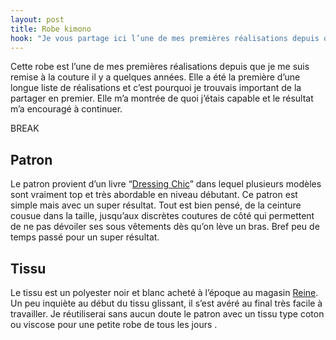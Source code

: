 ```yaml
---
layout: post
title: Robe kimono
hook: "Je vous partage ici l’une de mes premières réalisations depuis que je me suis remise à coudre : la fabriquer et la porter m'ont donné confiance en moi pour continuer en couture."
---
```


Cette robe est l’une de mes premières réalisations depuis que je me suis remise à la couture il y a quelques années. Elle a été la première d’une longue liste de réalisations et c’est pourquoi je trouvais important de la partager en premier. Elle m’a montrée de quoi j’étais capable et le résultat m’a encouragé à continuer.

BREAK

## Patron

Le patron provient d’un livre “[Dressing Chic][1]” dans lequel plusieurs modèles sont vraiment top et très abordable en niveau débutant. Ce patron est simple mais avec un super résultat. Tout est bien pensé, de la ceinture cousue dans la taille, jusqu’aux discrètes coutures de côté qui permettent de ne pas dévoiler ses sous vêtements dès qu’on lève un bras. Bref peu de temps passé pour un super résultat.


## Tissu

Le tissu est un polyester noir et blanc acheté à l’époque au magasin [Reine][2]. Un peu inquiète au début du tissu glissant, il s’est avéré au final très facile à travailler. Je réutiliserai sans aucun doute le patron avec un tissu type coton ou viscose pour une petite robe de tous les jours .

[1]:	http://amzn.to/2xSmzwJ
[2]: https://www.tissusreine.com/

